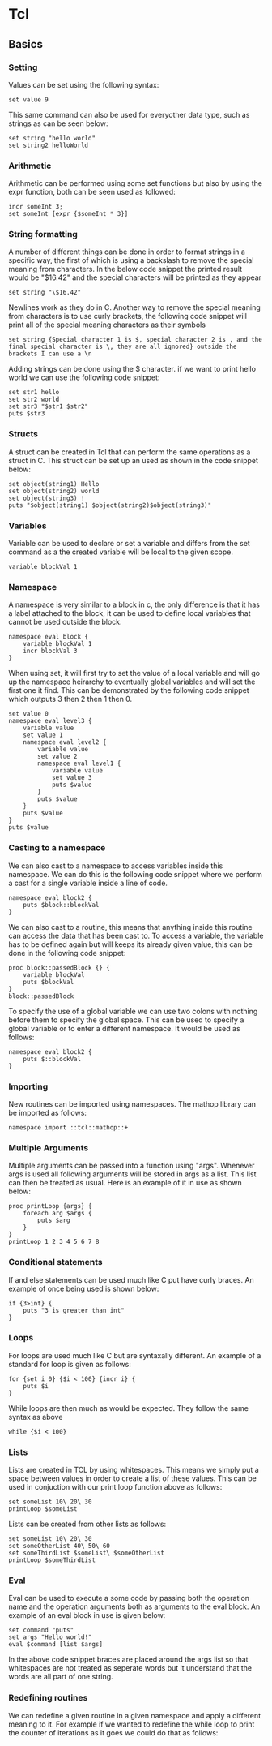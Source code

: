 # Tcl
## Basics
### Setting
Values can be set using the following syntax:
```t
set value 9
```
This same command can also be used for everyother data type, such as strings as can be seen below:
```t
set string "hello world"
set string2 helloWorld
```
### Arithmetic
Arithmetic can be performed using some set functions but also by using the expr function, both can be seen used as followed:
```t
incr someInt 3;
set someInt [expr {$someInt * 3}]
```
### String formatting
A number of different things can be done in order to format strings in a specific way, the first of which is using a backslash to remove the special meaning from characters. In the below code snippet the printed result would be "$16.42" and the special characters will be printed as they appear
```t
set string "\$16.42"
```
Newlines work as they do in C.
Another way to remove the special meaning from characters is to use curly brackets, the following code snippet will print all of the special meaning characters as their symbols
```t
set string {Special character 1 is $, special character 2 is , and the final special character is \, they are all ignored} outside the brackets I can use a \n
```
Adding strings can be done using the $ character. if we want to print hello world we can use the following code snippet:
```t
set str1 hello
set str2 world
set str3 "$str1 $str2"
puts $str3
```
### Structs
A struct can be created in Tcl that can perform the same operations as a struct in C. This struct can be set up an used as shown in the code snippet below:
```t
set object(string1) Hello
set object(string2) world
set object(string3) !
puts "$object(string1) $object(string2)$object(string3)"
```
### Variables
Variable can be used to declare or set a variable and differs from the set command as a the created variable will be local to the given scope. 
```t
variable blockVal 1
```
### Namespace
A namespace is very similar to a block in c, the only difference is that it has a label attached to the block, it can be used to define local variables that cannot be used outside the block.
```t
namespace eval block {
    variable blockVal 1
    incr blockVal 3
}
```
When using set, it will first try to set the value of a local variable and will go up the namespace heirarchy to eventually global variables and will set the first one it find. This can be demonstrated by the following code snippet which outputs 3 then 2 then 1 then 0.
```t
set value 0
namespace eval level3 {
    variable value
    set value 1
    namespace eval level2 {
        variable value
        set value 2
        namespace eval level1 {
            variable value
            set value 3
            puts $value
        }
        puts $value
    }
    puts $value
}
puts $value
```
### Casting to a namespace
We can also cast to a namespace to access variables inside this namespace. We can do this is the following code snippet where we perform a cast for a single variable inside a line of code.
```t
namespace eval block2 {
    puts $block::blockVal
}
```
We can also cast to a routine, this means that anything inside this routine can access the data that has been cast to. To access a variable, the variable has to be defined again but will keeps its already given value, this can be done in the following code snippet:
```t
proc block::passedBlock {} {
    variable blockVal
    puts $blockVal
}
block::passedBlock
```
To specify the use of a global variable we can use two colons with nothing before them to specify the global space. This can be used to specify a global variable or to enter a different namespace. It would be used as follows:
```t
namespace eval block2 {
    puts $::blockVal
}
```
### Importing
New routines can be imported using namespaces. The mathop library can be imported as follows:
```
namespace import ::tcl::mathop::+
```
### Multiple Arguments
Multiple arguments can be passed into a function using "args". Whenever args is used all following arguments will be stored in args as a list. This list can then be treated as usual. Here is an example of it in use as shown below:
```t
proc printLoop {args} {
    foreach arg $args {
        puts $arg
    }
}
printLoop 1 2 3 4 5 6 7 8
```
### Conditional statements
If and else statements can be used much like C put have curly braces. An example of once being used is shown below:
```t
if {3>int} {
    puts "3 is greater than int"
}
```
### Loops
For loops are used much like C but are syntaxally different. An example of a standard for loop is given as follows:
```t
for {set i 0} {$i < 100} {incr i} {
    puts $i
}
```
While loops are then much as would be expected. They follow the same syntax as above
```
while {$i < 100}
```
### Lists
Lists are created in TCL by using whitespaces. This means we simply put a space between values in order to create a list of these values. This can be used in conjuction with our print loop function above as follows:
```t
set someList 10\ 20\ 30
printLoop $someList
```
Lists can be created from other lists as follows:
```t
set someList 10\ 20\ 30
set someOtherList 40\ 50\ 60
set someThirdList $someList\ $someOtherList
printLoop $someThirdList
```
### Eval 
Eval can be used to execute a some code by passing both the operation name and the operation arguments both as arguments to the eval block. An example of an eval block in use is given below:
```t
set command "puts"
set args "Hello world!"
eval $command [list $args]
```
In the above code snippet braces are placed around the args list so that whitespaces are not treated as seperate words but it understand that the words are all part of one string.
### Redefining routines
We can redefine a given routine in a given namespace and apply a different meaning to it. For example if we wanted to redefine the while loop to print the counter of iterations as it goes we could do that as follows:
```t

```